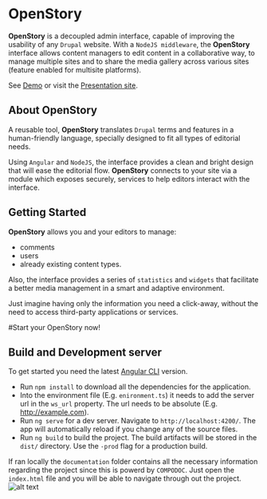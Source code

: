 # OpenStory

**OpenStory** is a decoupled admin interface, capable of improving the usability of any `Drupal` website. With a `NodeJS middleware`, the **OpenStory** interface allows content managers to edit content in a collaborative way, 
 to manage multiple sites and to share the media gallery across various sites (feature enabled for multisite platforms).

See [Demo](https://demo.openstory.io) or visit the [Presentation site](https://openstory.io/).


## About OpenStory

A reusable tool, **OpenStory** translates `Drupal` terms and features in a human-friendly language, 
specially designed to fit all types of editorial needs.

Using `Angular` and `NodeJS`, the interface provides a clean and bright design that will ease the editorial flow. **OpenStory** connects to your site via a module which exposes securely, 
services to help editors interact with the interface.
    

## Getting Started

**OpenStory** allows you and your editors to manage:
 * comments 
 * users 
 * already existing content types. 
 
Also, the interface provides a series of `statistics` and `widgets` that facilitate a better media management in a smart and adaptive environment.

Just imagine having only the information you need a click-away, without the need to access third-party applications or services.


#Start your OpenStory now!

## Build and Development server

To get started you need the latest [Angular CLI](https://github.com/angular/angular-cli) version. 
* Run `npm install` to download all the dependencies for the application.
* Into the environment file (E.g. `enironment.ts`) it needs to add the server url in the `ws_url` property. The url needs to be absolute (E.g. http://example.com).
* Run `ng serve` for a dev server. Navigate to `http://localhost:4200/`. The app will automatically reload if you change any of the source files.
* Run `ng build` to build the project. The build artifacts will be stored in the `dist/` directory. Use the `-prod` flag for a production build.

If ran locally the `documentation` folder contains all the necessary information regarding the project since this is powerd by `COMPODOC`. 
Just open the `index.html` file and you will be able to navigate through out the project. 
![alt text](https://image.ibb.co/bBQw9c/Capture.png)


